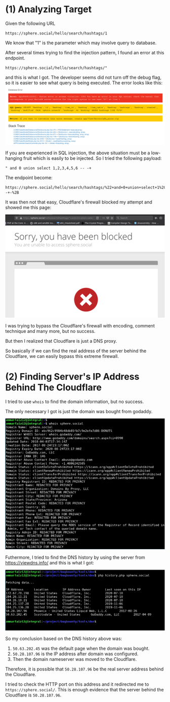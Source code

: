 # (1) Analyzing Target
Given the following URL
```
https://sphere.social/hello/search/hashtags/1
```
We know that "1" is the parameter which may involve query to database.

After several times trying to find the injection pattern, I found an error at this endpoint.

```
https://sphere.social/hello/search/hashtags/"
```

and this is what I got. The developer seems did not turn off the debug flag, so it is easier to see what query is being executed. The error looks like this:
![xxx](./001.png)

If you are experienced in SQL injection, the above situation must be a low-hanging fruit which is easily to be injected. So I tried the following payload:
```
" and 0 union select 1,2,3,4,5,6 -- -+
```

The endpoint become:
```
https://sphere.social/hello/search/hashtags/%22+and+0+union+select+1%2C2%2C3%2C4%2C5%2C6+--+-%2B
```

It was then not that easy, Cloudflare's firewall blocked my attempt and showed me this page:


![xxx](./002.png)


I was trying to bypass the Cloudflare's firewall with encoding, comment technique and many more, but no success.


But then I realized that Cloudflare is just a DNS proxy.


So basically if we can find the real address of the server behind the Cloudflare, we can easily bypass this extreme firewall.

# (2) Finding Server's IP Address Behind The Cloudflare

I tried to use `whois` to find the domain information, but no success.


The only necessary I got is just the domain was bought from godaddy.

![error](./003.png)

Futhermore, I tried to find the DNS history by using the server from https://viewdns.info/ and this is what I got:

![error](./004.png)


So my conclusion based on the DNS history above was:
1. `50.63.202.45` was the default page when the domain was bought.
2. `50.28.107.96` is the IP address after domain was configured.
3. Then the domain nameserver was moved to the Cloudflare.

Therefore, it is possible that `50.28.107.96` be the real server address behind the Cloudflare.

I tried to check the HTTP port on this address and it redirected me to `https://sphere.social/`. This is enough evidence that the server behind the Cloudflare is `50.28.107.96`.

